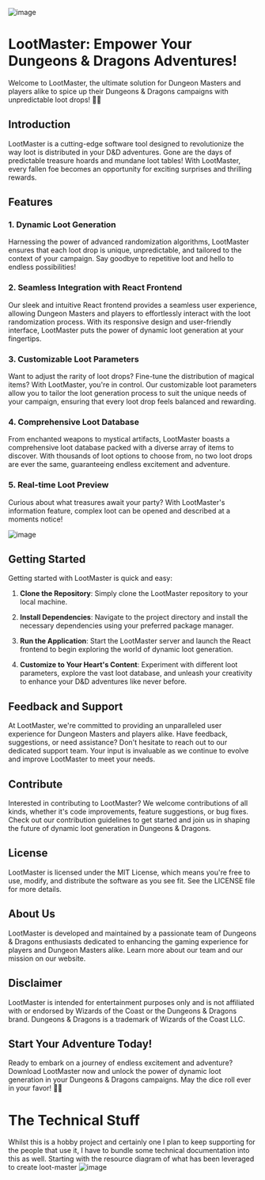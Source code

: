 ![image](https://github.com/Rookzilla/loot-master/assets/25509648/e487ac33-dab6-4250-9b77-bc966a68e6a5)

# LootMaster: Empower Your Dungeons & Dragons Adventures!

Welcome to LootMaster, the ultimate solution for Dungeon Masters and players alike to spice up their Dungeons & Dragons campaigns with unpredictable loot drops! 🎲✨

## Introduction

LootMaster is a cutting-edge software tool designed to revolutionize the way loot is distributed in your D&D adventures. Gone are the days of predictable treasure hoards and mundane loot tables! With LootMaster, every fallen foe becomes an opportunity for exciting surprises and thrilling rewards.

## Features

### 1. Dynamic Loot Generation

Harnessing the power of advanced randomization algorithms, LootMaster ensures that each loot drop is unique, unpredictable, and tailored to the context of your campaign. Say goodbye to repetitive loot and hello to endless possibilities!

### 2. Seamless Integration with React Frontend

Our sleek and intuitive React frontend provides a seamless user experience, allowing Dungeon Masters and players to effortlessly interact with the loot randomization process. With its responsive design and user-friendly interface, LootMaster puts the power of dynamic loot generation at your fingertips.

### 3. Customizable Loot Parameters

Want to adjust the rarity of loot drops? Fine-tune the distribution of magical items? With LootMaster, you're in control. Our customizable loot parameters allow you to tailor the loot generation process to suit the unique needs of your campaign, ensuring that every loot drop feels balanced and rewarding.

### 4. Comprehensive Loot Database

From enchanted weapons to mystical artifacts, LootMaster boasts a comprehensive loot database packed with a diverse array of items to discover. With thousands of loot options to choose from, no two loot drops are ever the same, guaranteeing endless excitement and adventure.

### 5. Real-time Loot Preview

Curious about what treasures await your party? With LootMaster's information feature, complex loot can be opened and described at a moments notice!

![image](https://github.com/Rookzilla/loot-master/assets/25509648/9fbe22b7-a69d-43b8-91dc-0e727c4ba13a)


## Getting Started

Getting started with LootMaster is quick and easy:

1. **Clone the Repository**: Simply clone the LootMaster repository to your local machine.

2. **Install Dependencies**: Navigate to the project directory and install the necessary dependencies using your preferred package manager.

3. **Run the Application**: Start the LootMaster server and launch the React frontend to begin exploring the world of dynamic loot generation.

4. **Customize to Your Heart's Content**: Experiment with different loot parameters, explore the vast loot database, and unleash your creativity to enhance your D&D adventures like never before.

## Feedback and Support

At LootMaster, we're committed to providing an unparalleled user experience for Dungeon Masters and players alike. Have feedback, suggestions, or need assistance? Don't hesitate to reach out to our dedicated support team. Your input is invaluable as we continue to evolve and improve LootMaster to meet your needs.

## Contribute

Interested in contributing to LootMaster? We welcome contributions of all kinds, whether it's code improvements, feature suggestions, or bug fixes. Check out our contribution guidelines to get started and join us in shaping the future of dynamic loot generation in Dungeons & Dragons.

## License

LootMaster is licensed under the MIT License, which means you're free to use, modify, and distribute the software as you see fit. See the LICENSE file for more details.

## About Us

LootMaster is developed and maintained by a passionate team of Dungeons & Dragons enthusiasts dedicated to enhancing the gaming experience for players and Dungeon Masters alike. Learn more about our team and our mission on our website.

## Disclaimer

LootMaster is intended for entertainment purposes only and is not affiliated with or endorsed by Wizards of the Coast or the Dungeons & Dragons brand. Dungeons & Dragons is a trademark of Wizards of the Coast LLC.

## Start Your Adventure Today!

Ready to embark on a journey of endless excitement and adventure? Download LootMaster now and unlock the power of dynamic loot generation in your Dungeons & Dragons campaigns. May the dice roll ever in your favor! 🎲✨

# The Technical Stuff

Whilst this is a hobby project and certainly one I plan to keep supporting for the people that use it, I have to bundle some technical documentation into this as well. Starting with the resource diagram of what has been leveraged to create loot-master
![image](https://github.com/Rookzilla/loot-master/assets/25509648/1be25d1b-b7aa-4eba-9da0-ce8d2e49256e)

